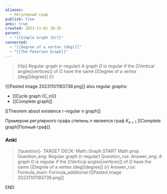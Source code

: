 ```yaml
---
aliases:
  - Регулярный граф
publish: true
anki: true
created: 2023-11-01 18:35
parent:
  - "[[Simple Graph (G)]]"
connected:
  - "[[Degree of a vertex (deg)]]"
  - "[[The Petersen Graph]]"
---
```


> [!tip] Regular graph ($r$-regular)
A graph $G {}$ is regular if the [[Vertical angles|vertices]] of $G {}$ have the same [[Degree of a vertex (deg)|degree]] ($r {}$)


![[Pasted image 20231101183739.png]]
also regular graphs:
- [[Cycle graph (C_n)]]
- [[Complete graph]]


[[Theorem about existence r-regular n graph]]

Примером регулярного графа  степень $n$ является граф $K_{n+1} {}$ [[Complete graph|Полный граф]]

### Anki
> [!question]-
TARGET DECK: Math::Graph
START
Math prop
Question_eng: Regular graph ($r$-regular)
Question_rus: 
Answer_eng: A graph $G {}$ is regular if the [[Vertical angles|vertices]] of $G {}$ have the same [[Degree of a vertex (deg)|degree]] ($r$)
Answer_rus: 
Formula_main: 
Formula_additional:![[Pasted image 20231101183739.png]]
<!--ID: 1699170468618-->
END


